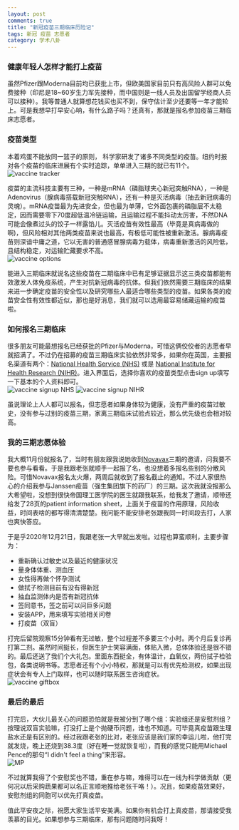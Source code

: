```yaml
---
layout: post
comments: true
title: "新冠疫苗三期临床历险记"
tags: 新冠 疫苗 志愿者
category: 学术八卦
---
```

 
### 健康年轻人怎样才能打上疫苗 
虽然Pfizer跟Moderna目前均已获批上市，但欧美国家目前只有高风险人群可以免费接种（印尼是18~60岁生力军先接种，而中国则是一线人员及出国留学经商人员可以接种）。我等普通人就算想花钱买也买不到，保守估计至少还要等一年才能轮上。可是我想早打早安心呐，有什么路子吗？还真有，那就是报名参加疫苗三期临床志愿者。

### 疫苗类型 
本着鸡蛋不能放同一篮子的原则， 科学家研发了诸多不同类型的疫苗。纽约时报对各个疫苗的临床进展有个实时追踪，单单进入三期的就已有11个。<br>
![vaccine tracker](/images/vaccine_tracker.jpg)

疫苗的主流科技主要有三种，一种是mRNA（磷脂球夹心新冠突触RNA），一种是Adenovirus（腺病毒搭载新冠突触RNA），还有一种是灭活病毒（抽去新冠病毒的灵魂）。mRNA疫苗最为先进安全，但也最为单薄，它外面包裹的磷脂层不太稳定，因而需要零下70度超低温冷链运输，且运输过程不能抖动太厉害，不然DNA可能会像煮过头的饺子一样露馅儿。灭活疫苗有效性最高（毕竟是真病毒做的啊)，但风险相对其他两类疫苗来说也最高，有极低可能性被重新激活。腺病毒疫苗则深谙中庸之道，它以无害的普通感冒腺病毒为载体，病毒重新激活的风险低，且结构稳定，对运输贮藏要求不高。<br>
![vaccine options](/images/vaccine_options.jpg)

能进入三期临床就说名这些疫苗在二期临床中已有足够证据显示这三类疫苗都能有效激发人体免疫系统，产生对抗新冠病毒的抗体。但我们依然需要三期临床的结果来进一步确定疫苗的安全性以及研究哪些人最适合哪些类型的疫苗。如果各类的疫苗安全性有效性都近似，那也是好消息，我们就可以选用最容易储藏运输的疫苗啦。

### 如何报名三期临床
很多朋友可能最想报名已经获批的Pfizer与Moderna，可惜这俩佼佼者的志愿者早就招满了。不过仍在招募的疫苗三期临床实验依然非常多，如果你在英国，主要报名渠道有两个：[National Health Service (NHS)](https://www.nhs.uk/conditions/coronavirus-covid-19/research/coronavirus-vaccine-research/) 或是 [National Institute for Health Research (NIHR)](https://bepartofresearch.nihr.ac.uk/vaccine-studies/)。进入界面后，选择你喜欢的疫苗类型点击sign up填写一下基本的个人资料即可。<br>
![vaccine signup NHS](/images/vaccine_signup1.jpg)
![vaccine signup NIHR](/images/vaccine_signup2.jpg)

虽说理论上人人都可以报名，但志愿者如果身体较为健康，没有严重的疫苗过敏史，没有参与过别的疫苗三期，家离三期临床试验点较近，那么优先级也会相对较高。

### 我的三期志愿体验
我大概11月份就报名了，当时有朋友跟我说她收到[Novavax](https://covid19trial-uk.com/)三期的邀请，问我要不要也参与看看。于是我跟老张就顺手一起报了名，也没想着多报名些别的分散风险。可惜Novavax报名太火爆，两周后就收到了报名截止的通知。不过人家很热心的介绍我参与Janssen疫苗（强生集团旗下的药厂）的三期。这次我就没报那么大希望啦，没想到很快帝国理工医学院的医生就跟我联系，给我发了邀请，顺带还给发了28页的patient information sheet，上面关于疫苗的作用原理，风险收益，时间表啥的都写得清清楚楚。我问能不能安排老张跟我同一时间段去打，人家也爽快答应。

于是乎2020年12月21日，我跟老张一大早就出发啦。过程也算蛮顺利，主要步骤为：
- 重新确认过敏史以及最近的健康状况
- 量身体体重、测血压
- 女性得再做个怀孕测试
- 做拭子检测目前有没有得新冠
- 抽血监测体内是否有新冠抗体
- 签同意书，签之前可以问巨多问题
- 安装APP，用来填写实验相关问卷
- 打疫苗（双盲）

打完后留院观察15分钟看有无过敏，整个过程差不多要三个小时。两个月后复诊再打第二剂。虽然时间挺长，但医生护士笑容满面，体贴入微，总体体验还是很不错的。最后还送了我们个大礼包。里面东西挺全，有体温计，血氧仪，两份拭子检验包，各类说明书等。志愿者还有个小小特权，那就是可以有优先检测权，如果出现症状会有专人上门取样，也可以随时联系医生咨询症状。<br>
![vaccine giftbox](/images/vaccine_giftbox.jpg)

### 最后的最后
打完后，大伙儿最关心的问题恐怕就是我被分到了哪个组：实验组还是安慰剂组？按理说双盲实验嘛，打没打上是个抛硬币问题，谁也不知道。可毕竟真疫苗跟生理盐水还是有区别的。经过我跟老张的比对，老张应该是我们家的幸运儿啦，他打完就发烧，晚上还烧到38.3度（好在睡一觉就恢复啦），而我的感觉只能用Michael Pence的那句“I didn't feel a thing”来形容。<br>
![MP](/images/pence.jpg)

不过就算我得了个安慰奖也不错，重在参与嘛，难得可以在一线为科学做贡献（更何况以后采购蔬果都可以名正言顺地推给老张干咯！）。况且，如果疫苗效果好，安慰剂组的同胞可以优先打真疫苗。

值此平安夜之际，祝愿大家生活平安美满。如果你有机会打上真疫苗，那请接受我羡慕的目光。如果想参与三期临床，那有问题随时问我呀！